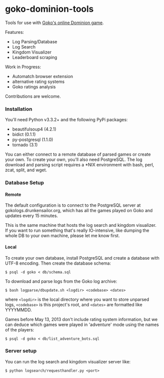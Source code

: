 goko-dominion-tools
===================

Tools for use with [Goko's online Dominion game](play.goko.com/Dominion/gameClient.html).

Features:

- Log Parsing/Database
- Log Search
- Kingdom Visualizer
- Leaderboard scraping

Work in Progress:

- Automatch browser extension
- alternative rating systems
- Goko ratings analysis

Contributions are welcome.

### Installation

You'll need Python v3.3.2+ and the following PyPi packages:

- beautifulsoup4 (4.2.1)
- bidict (0.1.1)
- py-postgresql (1.1.0)
- tornado (3.1)

You can either connect to a remote database of parsed games or create your own. To create your own, you'll also need PostgreSQL. The log download and parsing script requires a \*NIX environment with bash, perl, zcat, split, and wget.

### Database Setup

#### Remote

The default configuration is to connect to the PostgreSQL server at gokologs.drunkensailor.org, which has all the games played on Goko and updates every 15 minutes.

This is the same machine that hosts the log search and kingdom visualizer. If you want to run something that's really IO-intensive, like dumping the whole DB to your own machine, please let me know first.

#### Local

To create your own database, install PostgreSQL and create a database with UTF-8 encoding. Then create the database schema:

    $ psql -d goko < db/schema.sql

To download and parse logs from the Goko log archive: 

    $ bash logparse/dbupdate.sh <logdir> <codebase> <dates>

where `<logdir>` is the local directory where you want to store unparsed logs, `<codebase>` is this project's root, and `<dates>` are formatted like YYYYMMDD.

Games before May 13, 2013 don't include rating system information, but we can deduce which games were played in 'adventure' mode using the names of the players:

    $ psql -d goko < db/list_adventure_bots.sql

### Server setup

You can run the log search and kingdom visualizer server like:

    $ python logsearch/requesthandler.py <port>
